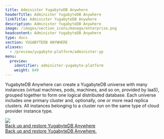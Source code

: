```yaml
---
title: Administer YugabyteDB Anywhere
headerTitle: Administer YugabyteDB Anywhere
linkTitle: Administer YugabyteDB Anywhere
description: Administer YugabyteDB Anywhere
image: /images/section_icons/manage/enterprise.png
headcontent: Administer YugabyteDB Anywhere
type: docs
section: YUGABYTEDB ANYWHERE
aliases:
  - /preview/yugabyte-platform/administer-yp
menu:
  preview:
    identifier: administer-yugabyte-platform
    weight: 649
---
```


YugabyteDB Anywhere can create a YugabyteDB universe with many instances (virtual machines, pods, machines, and so on, provided by IaaS), grouped together to form one logical distributed database. Each universe includes one primary cluster and, optionally, one or more read replica clusters. All instances belonging to a cluster run on the same type of cloud provider instance type.

<div class="row">

  <div class="col-12 col-md-6 col-lg-12 col-xl-6">
    <a class="section-link icon-offset" href="back-up-restore-yp/">
      <div class="head">
        <img class="icon" src="/images/section_icons/manage/backup.png" aria-hidden="true" />
        <div class="title">Back up and restore YugabyteDB Anywhere</div>
      </div>
      <div class="body">
        Back up and restore YugabyteDB Anywhere.
      </div>
    </a>
  </div>

</div>
